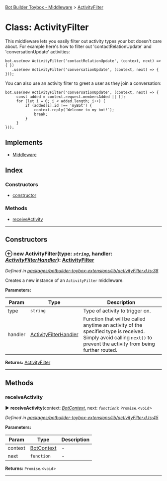 [Bot Builder Toybox - Middleware](../README.md) > [ActivityFilter](../classes/botbuilder_toybox_middleware.activityfilter.md)



# Class: ActivityFilter


This middleware lets you easily filter out activity types your bot doesn't care about. For example here's how to filter out 'contactRelationUpdate' and 'conversationUpdate' activities:

    bot.use(new ActivityFilter('contactRelationUpdate', (context, next) => { })
       .use(new ActivityFilter('conversationUpdate', (context, next) => { }));

You can also use an activity filter to greet a user as they join a conversation:

    bot.use(new ActivityFilter('conversationUpdate', (context, next) => {
         const added = context.request.membersAdded || [];
         for (let i = 0; i < added.length; i++) {
             if (added[i].id !== 'myBot') {
                 context.reply(`Welcome to my bot!`);
                 break;
             }
         }
    }));

## Implements

* [Middleware]()

## Index

### Constructors

* [constructor](botbuilder_toybox_middleware.activityfilter.md#constructor)


### Methods

* [receiveActivity](botbuilder_toybox_middleware.activityfilter.md#receiveactivity)



---
## Constructors
<a id="constructor"></a>


### ⊕ **new ActivityFilter**(type: *`string`*, handler: *[ActivityFilterHandler](../#activityfilterhandler)*): [ActivityFilter](botbuilder_toybox_middleware.activityfilter.md)


*Defined in [packages/botbuilder-toybox-extensions/lib/activityFilter.d.ts:38](https://github.com/Stevenic/botbuilder-toybox/blob/2272f9b/packages/botbuilder-toybox-extensions/lib/activityFilter.d.ts#L38)*



Creates a new instance of an `ActivityFilter` middleware.


**Parameters:**

| Param | Type | Description |
| ------ | ------ | ------ |
| type | `string`   |  Type of activity to trigger on. |
| handler | [ActivityFilterHandler](../#activityfilterhandler)   |  Function that will be called anytime an activity of the specified type is received. Simply avoid calling `next()` to prevent the activity from being further routed. |





**Returns:** [ActivityFilter](botbuilder_toybox_middleware.activityfilter.md)

---


## Methods
<a id="receiveactivity"></a>

###  receiveActivity

► **receiveActivity**(context: *[BotContext]()*, next: *`function`*): `Promise`.<`void`>



*Defined in [packages/botbuilder-toybox-extensions/lib/activityFilter.d.ts:45](https://github.com/Stevenic/botbuilder-toybox/blob/2272f9b/packages/botbuilder-toybox-extensions/lib/activityFilter.d.ts#L45)*



**Parameters:**

| Param | Type | Description |
| ------ | ------ | ------ |
| context | [BotContext]()   |  - |
| next | `function`   |  - |





**Returns:** `Promise`.<`void`>





___


